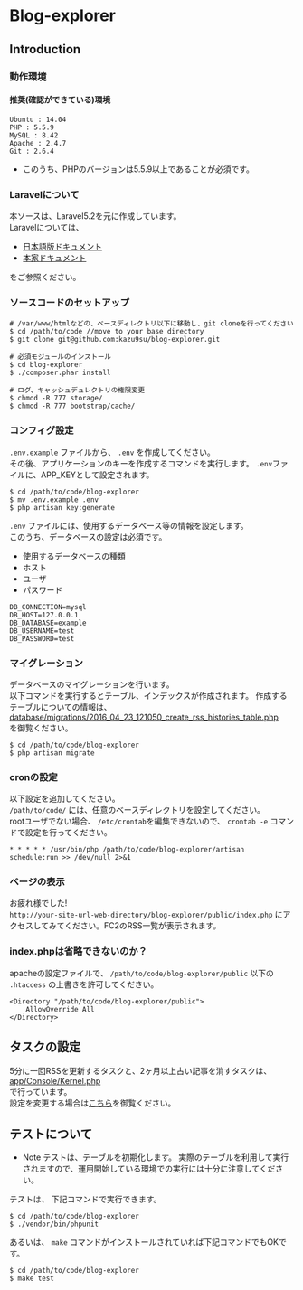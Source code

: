 # Blog-explorer

## Introduction

### 動作環境

#### 推奨(確認ができている)環境

```vim
Ubuntu : 14.04
PHP : 5.5.9
MySQL : 8.42
Apache : 2.4.7
Git : 2.6.4
```

* このうち、PHPのバージョンは5.5.9以上であることが必須です。

### Laravelについて
本ソースは、Laravel5.2を元に作成しています。  
Laravelについては、  
* [日本語版ドキュメント](http://readouble.com/laravel/5/1/ja/)
* [本家ドキュメント](https://laravel.com/docs/5.2)

をご参照ください。

### ソースコードのセットアップ

```shell
# /var/www/htmlなどの、ベースディレクトリ以下に移動し、git cloneを行ってください
$ cd /path/to/code //move to your base directory
$ git clone git@github.com:kazu9su/blog-explorer.git

# 必須モジュールのインストール
$ cd blog-explorer
$ ./composer.phar install

# ログ、キャッシュデュレクトリの権限変更
$ chmod -R 777 storage/
$ chmod -R 777 bootstrap/cache/
```

### コンフィグ設定
`.env.example` ファイルから、 `.env` を作成してください。  
その後、アプリケーションのキーを作成するコマンドを実行します。
`.env`ファイルに、APP_KEYとして設定されます。

```shell
$ cd /path/to/code/blog-explorer
$ mv .env.example .env
$ php artisan key:generate
```

` .env ` ファイルには、使用するデータベース等の情報を設定します。  
このうち、データベースの設定は必須です。  
* 使用するデータベースの種類
* ホスト
* ユーザ
* パスワード  

```vim
DB_CONNECTION=mysql
DB_HOST=127.0.0.1
DB_DATABASE=example
DB_USERNAME=test
DB_PASSWORD=test
```

### マイグレーション
データベースのマイグレーションを行います。  
以下コマンドを実行するとテーブル、インデックスが作成されます。
作成するテーブルについての情報は、   [database/migrations/2016_04_23_121050_create_rss_histories_table.php](https://github.com/kazu9su/blog-explorer/blob/master/database/migrations/2016_04_23_121050_create_rss_histories_table.php)  
を御覧ください。

```shell
$ cd /path/to/code/blog-explorer
$ php artisan migrate
```

### cronの設定
以下設定を追加してください。  
`/path/to/code/` には、任意のベースディレクトリを設定してください。  
rootユーザでない場合、 `/etc/crontab`を編集できないので、 `crontab -e` コマンドで設定を行ってください。

```vim
* * * * * /usr/bin/php /path/to/code/blog-explorer/artisan schedule:run >> /dev/null 2>&1
```

### ページの表示
お疲れ様でした!  
`http://your-site-url-web-directory/blog-explorer/public/index.php`
にアクセスしてみてください。FC2のRSS一覧が表示されます。

### index.phpは省略できないのか？
apacheの設定ファイルで、 `/path/to/code/blog-explorer/public` 以下の ` .htaccess ` の上書きを許可してください。

```vim
<Directory "/path/to/code/blog-explorer/public">
    AllowOverride All
</Directory>
```

## タスクの設定
5分に一回RSSを更新するタスクと、2ヶ月以上古い記事を消すタスクは、  
[app/Console/Kernel.php](https://github.com/kazu9su/blog-explorer/blob/master/app/Console/Kernel.php)  
で行っています。  
設定を変更する場合は[こちら](http://readouble.com/laravel/5/1/ja/scheduling.html)を御覧ください。

## テストについて
* Note
テストは、テーブルを初期化します。
実際のテーブルを利用して実行されますので、運用開始している環境での実行には十分に注意してください。

テストは、 下記コマンドで実行できます。

```shell
$ cd /path/to/code/blog-explorer
$ ./vendor/bin/phpunit
```

あるいは、 `make` コマンドがインストールされていれば下記コマンドでもOKです。
```shell
$ cd /path/to/code/blog-explorer
$ make test
```
